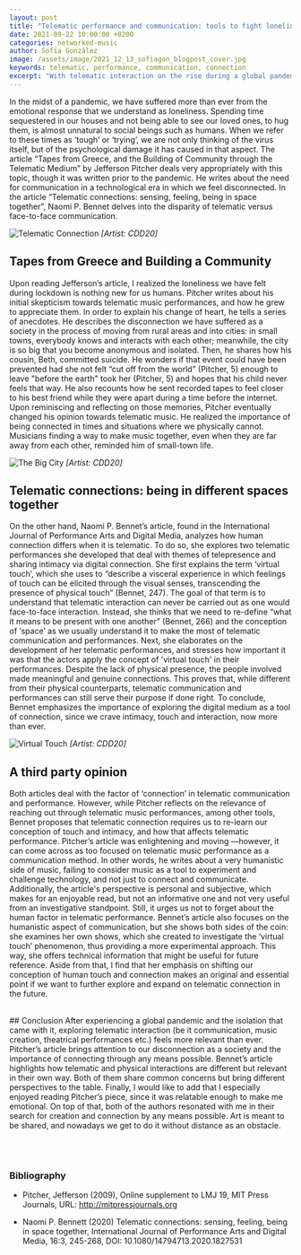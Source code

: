 ```yaml
---
layout: post
title: "Telematic performance and communication: tools to fight loneliness towards a future of connection."
date: 2021-09-22 10:00:00 +0200
categories: networked-music
author: Sofía González
image: /assets/image/2021_12_13_sofiagon_blogpost_cover.jpg
keywords: telematic, performance, communication, connection
excerpt: "With telematic interaction on the rise during a global pandemic, we should explore telematic performances to help prevent loneliness and feelings of isolation through art."
---
```


In the midst of a pandemic, we have suffered more than ever from the emotional response that we understand as loneliness. Spending time sequestered in our houses and not being able to see our loved ones, to hug them, is almost unnatural to social beings such as humans. When we refer to these times as ‘tough’ or ‘trying’, we are not only thinking of the virus itself, but of the psychological damage it has caused in that aspect. The article “Tapes from Greece, and the Building of Community through the Telematic Medium” by Jefferson Pitcher deals very appropriately with this topic, though it was written prior to the pandemic. He writes about the need for communication in a technological era in which we feel disconnected. In the article “Telematic connections: sensing, feeling, being in space together”, Naomi P. Bennet delves into the disparity of telematic versus face-to-face communication.

![Telematic Connection](https://drive.google.com/uc?&id=1GoBFAg7bwXN1eJwPhlrl3bWQQEav34Wp)
*[Artist: CDD20]*
<br/>
## Tapes from Greece and Building a Community
Upon reading Jefferson’s article, I realized the loneliness we have felt during lockdown is nothing new for us humans. Pitcher writes about his initial skepticism towards telematic music performances, and how he grew to appreciate them. In order to explain his change of heart, he tells a series of anecdotes. He describes the disconnection we have suffered as a society in the process of moving from rural areas and into cities: in small towns, everybody knows and interacts with each other; meanwhile, the city is so big that you become anonymous and isolated. Then, he shares how his cousin, Beth, committed suicide. He wonders if that event could have been prevented had she not felt “cut off from the world” (Pitcher, 5) enough to leave "before the earth" took her (Pitcher, 5) and hopes that his child never feels that way. He also recounts how he sent recorded tapes to feel closer to his best friend while they were apart during a time before the internet. Upon reminiscing and reflecting on those memories, Pitcher eventually changed his opinion towards telematic music. He realized the importance of being connected in times and situations where we physically cannot. Musicians finding a way to make music together, even when they are far away from each other, reminded him of small-town life.

![The Big City](https://drive.google.com/uc?&id=1nZggXzYtbt1nXQ1vNbemoIgYzQe9vHgv)
*[Artist: CDD20]*
<br/>
## Telematic connections: being in different spaces together
On the other hand, Naomi P. Bennet’s article, found in the International Journal of Performance Arts and Digital Media, analyzes how human connection differs when it is telematic. To do so, she explores two telematic performances she developed that deal with themes of telepresence and sharing intimacy via digital connection. She first explains the term ‘virtual touch’, which she uses to “describe a visceral experience in which feelings of touch can be elicited through the visual senses, transcending the presence of physical touch” (Bennet, 247). The goal of that term is to understand that telematic interaction can never be carried out as one would face-to-face interaction. Instead, she thinks that we need to re-define “what it means to be present with one another” (Bennet, 266) and the conception of ‘space’ as we usually understand it to make the most of telematic communication and performances. Next, she elaborates on the development of her telematic performances, and stresses how important it was that the actors apply the concept of 'virtual touch' in their performances. Despite the lack of physical presence, the people involved made meaningful and genuine connections. This proves that, while different from their physical counterparts, telematic communication and performances can still serve their purpose if done right. To conclude, Bennet emphasizes the importance of exploring the digital medium as a tool of connection, since we crave intimacy, touch and interaction, now more than ever.

![Virtual Touch](https://drive.google.com/uc?&id=1P3RECFv_9aZVEYZyBbbPzHnfUJp2uA1T)
*[Artist: CDD20]*
<br/>
## A third party opinion
Both articles deal with the factor of ‘connection’ in telematic communication and performance. However, while Pitcher reflects on the relevance of reaching out through telematic music performances, among other tools, Bennet proposes that telematic connection requires us to re-learn our conception of touch and intimacy, and how that affects telematic performance.
Pitcher’s article was enlightening and moving —however, it can come across as too focused on telematic music performance as a communication method. In other words, he writes about a very humanistic side of music, failing to consider music as a tool to experiment and challenge technology, and not just to connect and communicate. Additionally, the article's perspective is personal and subjective, which makes for an enjoyable read, but not an informative one and not very useful from an investigative standpoint. Still, it urges us not to forget about the human factor in telematic performance.
Bennet’s article also focuses on the humanistic aspect of communication, but she shows both sides of the coin: she examines her own shows, which she created to investigate the ‘virtual touch’ phenomenon, thus providing a more experimental approach. This way, she offers technical information that might be useful for future reference. Aside from that, I find that her emphasis on shifting our conception of human touch and connection makes an original and essential point if we want to further explore and expand on telematic connection in the future.

<br/>
## Conclusion
After experiencing a global pandemic and the isolation that came with it, exploring telematic interaction (be it communication, music creation, theatrical performances etc.) feels more relevant than ever. Pitcher’s article brings attention to our disconnection as a society and the importance of connecting through any means possible. Bennet’s article highlights how telematic and physical interactions are different but relevant in their own way. Both of them share common concerns but bring different perspectives to the table.
Finally, I would like to add that I especially enjoyed reading Pitcher’s piece, since it was relatable enough to make me emotional. On top of that, both of the authors resonated with me in their search for creation and connection by any means possible. Art is meant to be shared, and nowadays we get to do it without distance as an obstacle.

<br/><br/>
### Bibliography
- Pitcher, Jefferson (2009), Online supplement to LMJ 19, MIT Press Journals, URL: http://mitpressjournals.org


- Naomi P. Bennett (2020) Telematic connections: sensing, feeling, being in space together, International Journal of Performance Arts and Digital Media, 16:3, 245-268, DOI: 10.1080/14794713.2020.1827531
